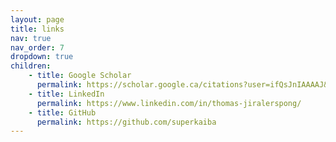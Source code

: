 ```yaml
---
layout: page
title: links
nav: true
nav_order: 7
dropdown: true
children: 
    - title: Google Scholar
      permalink: https://scholar.google.ca/citations?user=ifQsJnIAAAAJ&hl=en&oi=sra
    - title: LinkedIn
      permalink: https://www.linkedin.com/in/thomas-jiralerspong/
    - title: GitHub
      permalink: https://github.com/superkaiba
---
```

